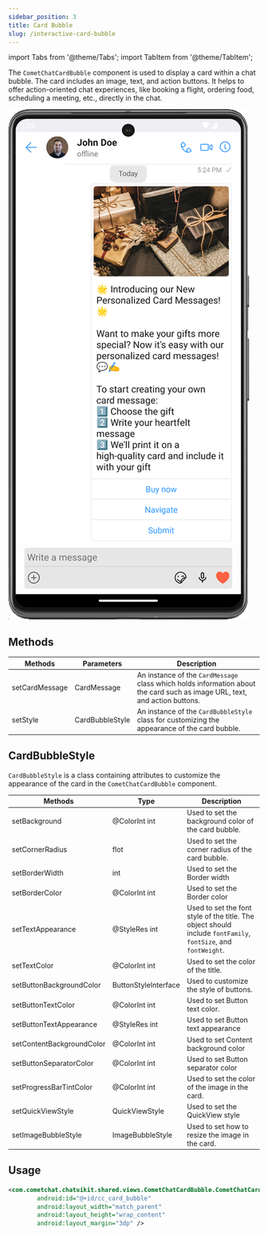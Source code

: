 ```yaml
---
sidebar_position: 3
title: Card Bubble
slug: /interactive-card-bubble
---
```


import Tabs from '@theme/Tabs';
import TabItem from '@theme/TabItem';

The `CometChatCardBubble` component is used to display a card within a chat bubble. The card includes an image, text, and action buttons. It helps to offer action-oriented chat experiences, like booking a flight, ordering food, scheduling a meeting, etc., directly in the chat.

![](./assets/qo6x2f2zkzzecqgvh911t62l66tx4asfzbt915opjvvvbg5d5amb0qz8malaimzh.png)

## Methods

| Methods        | Parameters      | Description                                                                                                                |
| -------------- | --------------- | -------------------------------------------------------------------------------------------------------------------------- |
| setCardMessage | CardMessage     | An instance of the `CardMessage` class which holds information about the card such as image URL, text, and action buttons. |
| setStyle       | CardBubbleStyle | An instance of the `CardBubbleStyle` class for customizing the appearance of the card bubble.                              |

## CardBubbleStyle

`CardBubbleStyle` is a class containing attributes to customize the appearance of the card in the `CometChatCardBubble` component.

| Methods                   | Type                 | Description                                                                                                    |
| ------------------------- | -------------------- | -------------------------------------------------------------------------------------------------------------- |
| setBackground             | @ColorInt int        | Used to set the background color of the card bubble.                                                           |
| setCornerRadius           | flot                 | Used to set the corner radius of the card bubble.                                                              |
| setBorderWidth            | int                  | Used to set the Border width                                                                                   |
| setBorderColor            | @ColorInt int        | Used to set the Border color                                                                                   |
| setTextAppearance         | @StyleRes int        | Used to set the font style of the title. The object should include `fontFamily`, `fontSize`, and `fontWeight`. |
| setTextColor              | @ColorInt int        | Used to set the color of the title.                                                                            |
| setButtonBackgroundColor  | ButtonStyleInterface | Used to customize the style of buttons.                                                                        |
| setButtonTextColor        | @ColorInt int        | Used to set Button text color.                                                                                 |
| setButtonTextAppearance   | @StyleRes int        | Used to set Button text appearance                                                                             |
| setContentBackgroundColor | @ColorInt int        | Used to set Content background color                                                                           |
| setButtonSeparatorColor   | @ColorInt int        | Used to set Button separator color                                                                             |
| setProgressBarTintColor   | @ColorInt int        | Used to set the color of the image in the card.                                                                |
| setQuickViewStyle         | QuickViewStyle       | Used to set the QuickView style                                                                                |
| setImageBubbleStyle       | ImageBubbleStyle     | Used to set how to resize the image in the card.                                                               |

## Usage

<Tabs>
<TabItem value="xml" label="XML">

```xml
<com.cometchat.chatuikit.shared.views.CometChatCardBubble.CometChatCardBubble
        android:id="@+id/cc_card_bubble"
        android:layout_width="match_parent"
        android:layout_height="wrap_content"
        android:layout_margin="3dp" />
```

</TabItem>
</Tabs>
